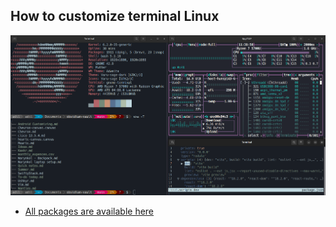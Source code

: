 <h2>How to customize terminal Linux</h2>

![terminal](https://github.com/adilzhapar/linux-pretty-terminal/blob/main/Screenshot%20from%202023-10-28%2011-40-17.png)

- [All packages are available here](https://github.com/stars/adilzhapar/lists/awesome-linux)

